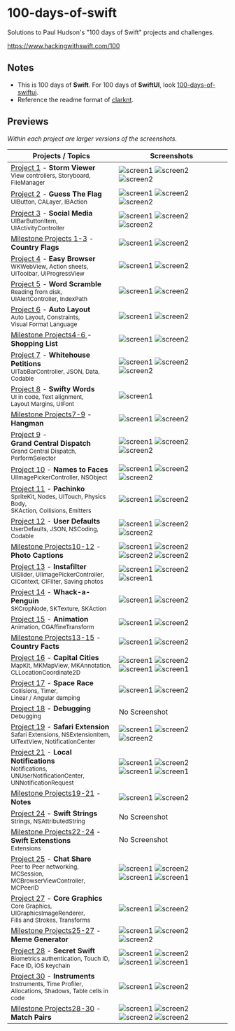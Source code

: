 # 100-days-of-swift

Solutions to Paul Hudson's "100 days of Swift" projects and challenges.

https://www.hackingwithswift.com/100

## Notes
- This is 100 days of **Swift**. For 100 days of **SwiftUI**, look [100-days-of-swiftui](https://github.com/fauzandwip/100-days-of-swiftui). 
- Reference the readme format of [clarknt](https://github.com/clarknt).

## Previews

*Within each project are larger versions of the screenshots.*

Projects / Topics  |  Screenshots
--- | ---
[Project 1](01_Project1) - __Storm Viewer__ <br/><sub> View controllers, Storyboard, </sub> <br/><sub>FileManager</sub> | ![screen1](01_Project1/screenshots/small/screen01.png) ![screen2](01_Project1/screenshots/small/screen02.png) ![screen2](01_Project1/screenshots/small/screen03.png) |
[Project 2](02_Project1) - __Guess The Flag__ <br/><sub> UIButton, CALayer, IBAction </sub> | ![screen1](02_Project2/screenshots/small/screen01.png) ![screen2](02_Project2/screenshots/small/screen02.png) ![screen2](02_Project2/screenshots/small/screen03.png) |
[Project 3](03_Project3) - __Social Media__ <br/><sub> UIBarButtonItem, UIActivityController </sub> | ![screen1](03_Project3/screenshots/small/screen01.png) ![screen2](03_Project3/screenshots/small/screen02.png) ![screen2](03_Project3/screenshots/small/screen03.png) |
[Milestone Projects 1-3](04_Milestone-Projects1-3) - <br/> __Country Flags__ <br/><sub>  </sub> | ![screen1](04_Milestone-Projects1-3/screenshots/small/screen01.png) ![screen2](04_Milestone-Projects1-3/screenshots/small/screen02.png) |
[Project 4](05_Project4) - __Easy Browser__ <br/><sub> WKWebView, Action sheets, </sub> <br/><sub>UIToolbar, UIProgressView</sub> | ![screen1](05_Project4/screenshots/small/screen01.png) ![screen2](05_Project4/screenshots/small/screen02.png) |
[Project 5](06_Project5) - __Word Scramble__ <br/><sub> Reading from disk, </sub> <br/><sub>UIAlertController, IndexPath</sub> | ![screen1](06_Project5/screenshots/small/screen01.png) ![screen2](06_Project5/screenshots/small/screen02.png) |
[Project 6](07_Project6) - __Auto Layout__ <br/><sub> Auto Layout, Constraints, </sub> <br/><sub>Visual Format Language</sub> | ![screen1](07_Project6/screenshots/small/screen01.png) ![screen2](07_Project6/screenshots/small/screen02.png) |
[Milestone Projects4-6 ](08_Milestone-Projecst4-6) - <br/> __Shopping List__ <br/><sub>  </sub> | ![screen1](08_Milestone-Projects4-6/screenshots/small/screen01.png) ![screen2](08_Milestone-Projects4-6/screenshots/small/screen02.png) |
[Project 7](09_Project7) - __Whitehouse Petitions__ <br/><sub> UITabBarController, JSON, Data, Codable </sub> | ![screen1](09_Project7/screenshots/small/screen01.png) ![screen2](09_Project7/screenshots/small/screen02.png) ![screen2](09_Project7/screenshots/small/screen03.png) |
[Project 8](10_Project8) - __Swifty Words__ <br/><sub> UI in code, Text alignment, </sub> <br/><sub>Layout Margins, UIFont</sub> | ![screen1](10_Project8/screenshots/small/screen01.png) |
[Milestone Projects7-9](12_Milestone-Projects7-9) - <br/> __Hangman__ <br/><sub>  </sub> | ![screen1](12_Milestone-Projects7-9/screenshots/small/screen01.png) ![screen2](12_Milestone-Projects7-9/screenshots/small/screen02.png) |
[Project 9](11_Project9) - <br/> __Grand Central Dispatch__ <br/><sub> Grand Central Dispatch, PerformSelector </sub> | ![screen1](11_Project9/screenshots/small/screen01.png) ![screen2](11_Project9/screenshots/small/screen02.png) ![screen2](11_Project9/screenshots/small/screen03.png) |
[Project 10](13_Project10) - __Names to Faces__ <br/><sub> UIImagePickerController, NSObject </sub> | ![screen1](13_Project10/screenshots/small/screen01.png) ![screen2](13_Project10/screenshots/small/screen02.png) ![screen2](13_Project10/screenshots/small/screen03.png) |
[Project 11](14_Project11) - __Pachinko__ <br/><sub> SpriteKit, Nodes, UITouch, Physics Body,</sub> <br/><sub>SKAction, Collisions, Emitters</sub> | ![screen1](14_Project11/screenshots/small/screen01.png) ![screen2](14_Project11/screenshots/small/screen02.png) |
[Project 12](15_Project12) - __User Defaults__ <br/><sub> UserDefaults, JSON, NSCoding, Codable </sub> | ![screen1](15_Project12/screenshots/small/screen01.png) ![screen2](15_Project12/screenshots/small/screen02.png) ![screen2](15_Project12/screenshots/small/screen03.png) |
[Milestone Projects10-12](16_Milestone-Projects10-12) - <br/> __Photo Captions__ <br/><sub>  </sub> | ![screen1](16_Milestone-Projects10-12/screenshots/small/screen01.png) ![screen2](16_Milestone-Projects10-12/screenshots/small/screen02.png) ![screen2](16_Milestone-Projects10-12/screenshots/small/screen03.png) ![screen2](16_Milestone-Projects10-12/screenshots/small/screen04.png) |
[Project 13](17_Project13) - __Instafilter__ <br/><sub> UISlider, UIImagePickerController,</sub> <br/><sub>CIContext, CIFilter, Saving photos </sub> | ![screen1](17_Project13/screenshots/small/screen01.png) ![screen2](17_Project13/screenshots/small/screen02.png) ![screen1](17_Project13/screenshots/small/screen03.png) |
[Project 14](18_Project14) - __Whack-a-Penguin__ <br/><sub> SKCropNode, SKTexture, SKAction </sub> | ![screen1](18_Project14/screenshots/small/screen01.png) ![screen2](18_Project14/screenshots/small/screen02.png) |
[Project 15](19_Project15) - __Animation__ <br/><sub> Animation, CGAffineTransform </sub> | ![screen1](19_Project15/screenshots/small/screen01.png) ![screen2](19_Project15/screenshots/small/screen02.png) |
[Milestone Projects13-15](20_Milestone-Projects13-15) - <br/> __Country Facts__ <br/><sub>  </sub> | ![screen1](20_Milestone-Projects13-15/screenshots/small/screen01.png) ![screen2](20_Milestone-Projects13-15/screenshots/small/screen02.png) |
[Project 16](21_Project16) - __Capital Cities__ <br/><sub> MapKit, MKMapView, MKAnnotation, </sub> <br/><sub>CLLocationCoordinate2D</sub> | ![screen1](21_Project16/screenshots/small/screen01.png) ![screen2](21_Project16/screenshots/small/screen02.png) ![screen1](21_Project16/screenshots/small/screen03.png) ![screen1](21_Project16/screenshots/small/screen04.png)|
[Project 17](22_Project17) - __Space Race__ <br/><sub> Collisions, Timer,  </sub> <br/><sub>Linear / Angular damping</sub> | ![screen1](22_Project17/screenshots/small/screen01.png) ![screen2](22_Project17/screenshots/small/screen02.png) |
[Project 18](23_Project18) - __Debugging__ <br/><sub> Debugging </sub> | No Screenshot |
[Project 19](24_Project19) - __Safari Extension__ <br/><sub> Safari Extensions, NSExtensionItem, </sub> <br/><sub>UITextView, NotificationCenter</sub> | ![screen1](24_Project19/screenshots/small/screen01.png) ![screen2](24_Project19/screenshots/small/screen02.png) ![screen2](24_Project19/screenshots/small/screen03.png) |
[Project 21](25_Project21) - __Local Notifications__ <br/><sub> Notifications, UNUserNotificationCenter,  </sub> <br/><sub>UNNotificationRequest</sub> | ![screen1](25_Project21/screenshots/small/screen01.png) ![screen2](25_Project21/screenshots/small/screen02.png) ![screen1](25_Project21/screenshots/small/screen03.png) ![screen1](25_Project21/screenshots/small/screen04.png) |
[Milestone Projects19-21](26_Milestone-Projects19-21) - <br> __Notes__ <br/><sub>  </sub> | ![screen1](26_Milestone-Projects19-21/screenshots/small/screen01.png) ![screen2](26_Milestone-Projects19-21/screenshots/small/screen02.png) |
[Project 24](27_Project24) - __Swift Strings__ <br/><sub> Strings, NSAttributedString </sub> | No Screenshot |
[Milestone Projects22-24](28_Milestone-Projects22-24) - <br/> __Swift Extenstions__ <br/><sub> Extensions </sub> | No Screenshot |
[Project 25](29_Project25) - __Chat Share__ <br/><sub> Peer to Peer networking, MCSession, </sub> <br/><sub>MCBrowserViewController, MCPeerID </sub> | ![screen1](29_Project25/screenshots/small/screen01.png) ![screen2](29_Project25/screenshots/small/screen02.png) ![screen1](29_Project25/screenshots/small/screen03.png) ![screen1](29_Project25/screenshots/small/screen04.png) |
[Project 27](30_Project27) - __Core Graphics__ <br/><sub> Core Graphics, UIGraphicsImageRenderer,  </sub> <br/><sub>Fills and Strokes, Transforms</sub> | ![screen1](30_Project27/screenshots/small/screen01.png) ![screen2](30_Project27/screenshots/small/screen02.png) |
[Milestone Projects25-27](31_Milestone-Projects25-27) - <br/> __Meme Generator__ <br/><sub>  </sub> | ![screen1](31_Milestone-Projects25-27/screenshots/small/screen01.png) ![screen2](31_Milestone-Projects25-27/screenshots/small/screen02.png) ![screen2](31_Milestone-Projects25-27/screenshots/small/screen03.png) |
[Project 28](32_Project28) - __Secret Swift__ <br/><sub> Biometrics authentication, Touch ID, </sub> <br/><sub>Face ID, iOS keychain</sub> | ![screen1](32_Project28/screenshots/small/screen01.png) ![screen2](32_Project28/screenshots/small/screen02.png) ![screen1](32_Project28/screenshots/small/screen03.png) ![screen1](32_Project28/screenshots/small/screen04.png) |
[Project 30](33_Project30) - __Instruments__ <br/><sub> Instruments, Time Profiler, </sub> <br/><sub>Allocations, Shadows, Table cells in code</sub> | ![screen1](33_Project30/screenshots/small/screen01.png) ![screen2](33_Project30/screenshots/small/screen02.png) |
[Milestone Projects28-30](34_Milestone-Projects28-30_self) - <br/> __Match Pairs__ <br/><sub>  </sub> | ![screen1](34_Milestone-Projects28-30_self/screenshots/small/screen01.png) ![screen2](34_Milestone-Projects28-30_self/screenshots/small/screen02.png) ![screen2](34_Milestone-Projects28-30_self/screenshots/small/screen03.png) ![screen2](34_Milestone-Projects28-30_self/screenshots/small/screen04.png) |
